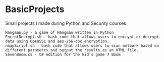 # BasicProjects
Small projects I made during Python and Security courses:
~~~~~~~~~~~~~~~~~~~~~~~~~~~~~~~~~~~~~~~~~~~~~~~~~~~~~~~~
Hangman.py - a game of Hangman written in Python
EncrptDecrypt.sh - bash code that allows users to encrypt or decrypt data using OpenSSL and aes-256-cbc encryption.
nmapScript.sh - bash code that allows users to scan network based on different parametrs and output the results as an HTML file.
SevenBoom.cs - C# edition for the kid's game 7 Boom
